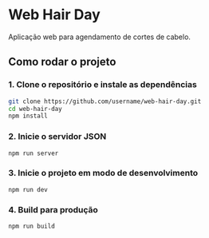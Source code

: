 # Web Hair Day

Aplicação web para agendamento de cortes de cabelo.

## Como rodar o projeto

### 1. Clone o repositório e instale as dependências

```bash
git clone https://github.com/username/web-hair-day.git
cd web-hair-day
npm install
```

### 2. Inicie o servidor JSON

```
npm run server
```

### 3. Inicie o projeto em modo de desenvolvimento

```
npm run dev
```

### 4. Build para produção

```
npm run build
```
